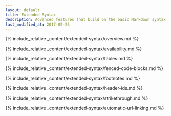 ```yaml
---
layout: default
title: Extended Syntax
description: Advanced features that build on the basic Markdown syntax.
last_modified_at: 2017-09-26
---
```


{% include_relative _content/extended-syntax/overview.md %}

{% include_relative _content/extended-syntax/availability.md %}

{% include_relative _content/extended-syntax/tables.md %}

{% include_relative _content/extended-syntax/fenced-code-blocks.md %}

{% include_relative _content/extended-syntax/footnotes.md %}

{% include_relative _content/extended-syntax/header-ids.md %}

{% include_relative _content/extended-syntax/strikethrough.md %}

{% include_relative _content/extended-syntax/automatic-url-linking.md %}

